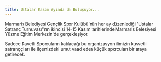 ```yaml
---
title: Ustalar Kasım Ayında da Buluşuyor...
---
```


Marmaris Belediyesi Gençlik Spor Kulübü'nün her ay düzenlediği "Ustalar Satranç Turnuvası"nın ikincisi 14-15 Kasım tarihlerinde Marmaris Belesiyesi Yüzme Eğitim Merkezin'de gerçekleşiyor.

Sadece Davetli Sporcuların katılacağı bu organizasyon  ilimizin kuvvetli satranççıları ile ilçemizdeki umut vaad eden küçük sporcuları bir araya getirecek.
